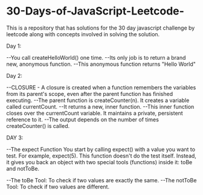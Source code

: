 # 30-Days-of-JavaScript-Leetcode-
This is a repository that has solutions for the 30 day javascript challenge by leetcode along with concepts involved in solving the solution.


Day 1:

--You call createHelloWorld() one time.
--Its only job is to return a brand new, anonymous function.
--This anonymous function returns "Hello World"

Day 2:

--CLOSURE - A closure is created when a function remembers the variables from its parent's scope, even after the parent               function has finished executing.
--The parent function is createCounter(n). It creates a variable called currentCount.
--It returns a new, inner function.
--This inner function closes over the currentCount variable. It maintains a private, persistent reference to it.
--The output depends on the number of times createCounter() is called.

DAY 3:

--The expect Function
You start by calling expect() with a value you want to test. For example, expect(5).
This function doesn't do the test itself. Instead, it gives you back an object with two special tools (functions) inside it: toBe and notToBe.

--The toBe Tool: To check if two values are exactly the same.
--The notToBe Tool: To check if two values are different.
